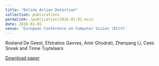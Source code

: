 ```yaml
---
title: "Online Action Detection"
collection: publications
permalink: /publication/2016-01-01-eccv
date: 2016-01-01
venue: 'European Conference on Computer Vision (ECCV)'
---
```


Roeland De Geest, Efstratios Gavves, Amir Ghodrati, Zhenyang Li, Cees Snoek and Tinne Tuytelaars

<a href='http://homes.esat.kuleuven.be/~rdegeest/OnlineActionDetection.html'>Download paper</a>
